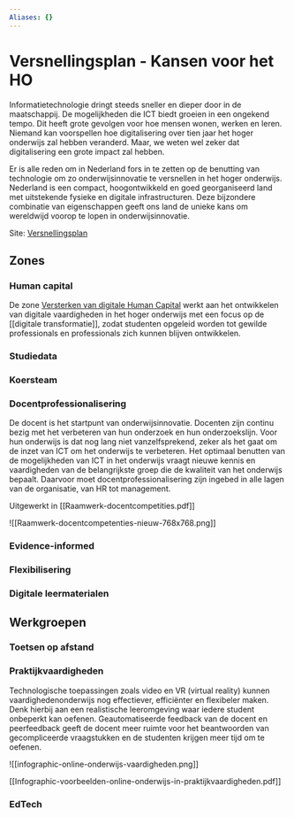 ```yaml
---
Aliases: {}
---
```


# Versnellingsplan - Kansen voor het HO

Informatietechnologie dringt steeds sneller en dieper door in de maatschappij. De mogelijkheden die ICT biedt groeien in een ongekend tempo. Dit heeft grote gevolgen voor hoe mensen wonen, werken en leren. Niemand kan voorspellen hoe digitalisering over tien jaar het hoger onderwijs zal hebben veranderd. Maar, we weten wel zeker dat digitalisering een grote impact zal hebben.

Er is alle reden om in Nederland fors in te zetten op de benutting van technologie om zo onderwijsinnovatie te versnellen in het hoger onderwijs. Nederland is een compact, hoogontwikkeld en goed georganiseerd land met uitstekende fysieke en digitale infrastructuren. Deze bijzondere combinatie van eigenschappen geeft ons land de unieke kans om wereldwijd voorop te lopen in onderwijsinnovatie.

Site: [Versnellingsplan](https://www.versnellingsplan.nl/)

## Zones

### Human capital
De zone [Versterken van digitale Human Capital](https://www.versnellingsplan.nl/human-capital/) werkt aan het ontwikkelen van digitale vaardigheden in het hoger onderwijs met een focus op de [[digitale transformatie]], zodat studenten opgeleid worden tot gewilde professionals en professionals zich kunnen blijven ontwikkelen.

### Studiedata

### Koersteam

### Docentprofessionalisering
De docent is het startpunt van onderwijsinnovatie. Docenten zijn continu bezig met het verbeteren van hun onderzoek en hun onderzoekslijn. Voor hun onderwijs is dat nog lang niet vanzelfsprekend, zeker als het gaat om de inzet van ICT om het onderwijs te verbeteren. Het optimaal benutten van de mogelijkheden van ICT in het onderwijs vraagt nieuwe kennis en vaardigheden van de belangrijkste groep die de kwaliteit van het onderwijs bepaalt. Daarvoor moet docentprofessionalisering zijn ingebed in alle lagen van de organisatie, van HR tot management.

Uitgewerkt in [[Raamwerk-docentcompetities.pdf]]

![[Raamwerk-docentcompetenties-nieuw-768x768.png]]

### Evidence-informed

### Flexibilisering


### Digitale leermaterialen

## Werkgroepen

### Toetsen op afstand

### Praktijkvaardigheden
Technologische toepassingen zoals video en VR (virtual reality) kunnen vaardighedenonderwijs nog effectiever, efficiënter en flexibeler maken. Denk hierbij aan een realistische leeromgeving waar iedere student onbeperkt kan oefenen. Geautomatiseerde feedback van de docent en peerfeedback geeft de docent meer ruimte voor het beantwoorden van gecompliceerde vraagstukken en de studenten krijgen meer tijd om te oefenen.

![[infographic-online-onderwijs-vaardigheden.png]]

[[Infographic-voorbeelden-online-onderwijs-in-praktijkvaardigheden.pdf]]

### EdTech